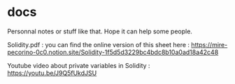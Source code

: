 # docs
Personnal notes or stuff like that. Hope it can help some people.

Solidity.pdf : you can find the online version of this sheet here : https://mire-pecorino-0c0.notion.site/Solidity-1f5d5d3229bc4bdc8b10a0ad18a42c48

Youtube video about private variables in Solidity : https://youtu.be/J9Q5fUkdJSU
